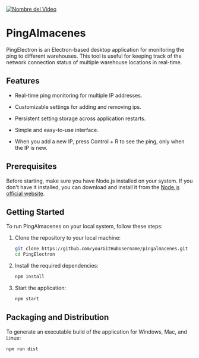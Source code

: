 [![Nombre del Video](http://img.youtube.com/vi/CZe-GORKI6Q/0.jpg)](https://youtu.be/CZe-GORKI6Q "Nombre del Video")


# PingAlmacenes

PingElectron is an Electron-based desktop application for monitoring the ping to different warehouses. This tool is useful for keeping track of the network connection status of multiple warehouse locations in real-time.

## Features

- Real-time ping monitoring for multiple IP addresses.
- Customizable settings for adding and removing ips.
- Persistent setting storage across application restarts.
- Simple and easy-to-use interface.

- When you add a new IP, press Control + R to see the ping, only when the IP is new.


## Prerequisites

Before starting, make sure you have Node.js installed on your system. If you don't have it installed, you can download and install it from the [Node.js official website](https://nodejs.org/).

## Getting Started

To run PingAlmacenes on your local system, follow these steps:

1. Clone the repository to your local machine:

    ```bash
    git clone https://github.com/yourGitHubUsername/pingalmacenes.git
    cd PingElectron
    ```

2. Install the required dependencies:

    ```bash
    npm install
    ```

3. Start the application:

    ```bash
    npm start
    ```

## Packaging and Distribution

To generate an executable build of the application for Windows, Mac, and Linux:

```bash
npm run dist

